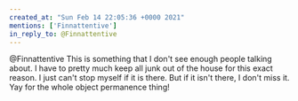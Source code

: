 ```yaml
---
created_at: "Sun Feb 14 22:05:36 +0000 2021"
mentions: ['Finnattentive']
in_reply_to: @Finnattentive
---
```


@Finnattentive This is something that I don't see enough people talking about. I have to pretty much keep all junk out of the house for this exact reason.  I just can't stop myself if it is there. But if it isn't there,  I don't miss it. Yay for the whole object permanence thing!